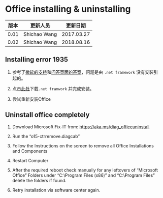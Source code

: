 # Office installing & uninstalling

|版本|更新人员|更新日期|
|---|-------|-------|
|0.01|Shichao Wang|2017.03.27|
|0.02|Shichao Wang|2018.08.16|

## Installing error 1935

1. 参考了[微软的支持](https://support.microsoft.com/en-us/kb/926804)和[问答页面的答案](http://answers.microsoft.com/en-us/office/forum/office_2010-office_install/error-1935-or-2908-when-installing-office-2010/99d5c577-49af-4e95-afba-f5af7061f50e)，问题是由 `.net framework` 没有安装引起的。
   
2. 点击[此处](https://www.microsoft.com/en-us/download/details.aspx?id=17718)下载`.net framwork` 并完成安装。

3. 尝试重新安装Office

## Uninstall office completely

1. Download Microsoft Fix-IT from: https://aka.ms/diag_officeuninstall
   
2. Run the “o15-ctrremove.diagcab”

3. Follow the Instructions on the screen to remove all Office Installations and Components


4. Restart Computer


5. After the required reboot check manually for any leftovers of “Microsoft Office” Folders under “C:\Program Files (x86)” and “C:\Program Files” delete the folders if found.
   
6. Retry installation via software center again. 
